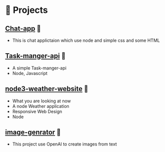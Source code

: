 # 🧪 Projects

## [Chat-app](https://github.com/iamhamzamalik/Chat-app) 🔗
- This is chat applictaion which use node and simple css and some HTML

## [Task-manger-api](https://github.com/iamhamzamalik/task-manager-api) 🔗
- A simple Task-manger-api
- Node, Javascript

## [node3-weather-website](https://github.com/iamhamzamalik/node3-weather-website.git) 🔗
- What you are looking at now
- A node Weather application
- Responsive Web Design 
- Node

## [image-genrator](https://github.com/iamhamzamalik/image-genrator) 🔗
- This project use OpenAI to create images from text



